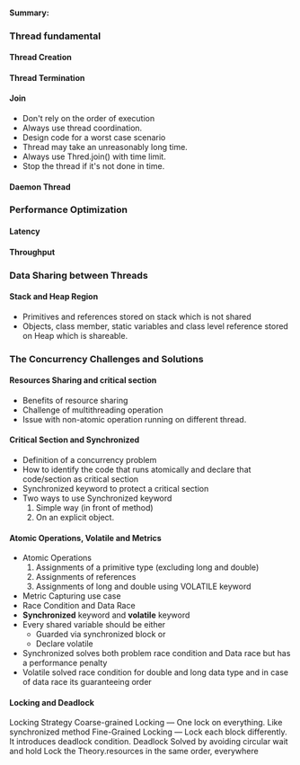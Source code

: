 #### Summary:

### Thread fundamental

#### Thread Creation

#### Thread Termination

#### Join

* Don't rely on the order of execution
* Always use thread coordination.
* Design code for a worst case scenario
* Thread may take an unreasonably long time.
* Always use Thred.join() with time limit.
* Stop the thread if it's not done in time.

#### Daemon Thread

### Performance Optimization

#### Latency

#### Throughput

### Data Sharing between Threads

#### Stack and Heap Region

* Primitives and references stored on stack which is not shared
* Objects, class member, static variables and class level reference stored on Heap which is shareable.

### The Concurrency Challenges and Solutions

#### Resources Sharing and critical section

* Benefits of resource sharing
* Challenge of multithreading operation
* Issue with non-atomic operation running on different thread.

#### Critical Section and Synchronized

* Definition of a concurrency problem
* How to identify the code that runs atomically and declare that code/section as critical section
* Synchronized keyword to protect a critical section
* Two ways to use Synchronized keyword
    1. Simple way (in front of method)
    2. On an explicit object.

#### Atomic Operations, Volatile and Metrics

* Atomic Operations
    1. Assignments of a primitive type (excluding long and double)
    2. Assignments of references
    3. Assignments of long and double using VOLATILE keyword
* Metric Capturing use case
* Race Condition and Data Race
* **Synchronized** keyword and **volatile** keyword
* Every shared variable should be either
    * Guarded via synchronized block or
    * Declare volatile
* Synchronized solves both problem race condition and Data race but has a performance penalty
* Volatile solved race condition for double and long data type and in case of data race its guaranteeing order

#### Locking and Deadlock

Locking Strategy
Coarse-grained Locking — One lock on everything. Like synchronized method
Fine-Grained Locking — Lock each block differently. It introduces deadlock condition.
Deadlock
Solved by avoiding circular wait and hold
Lock the Theory.resources in the same order, everywhere
 

